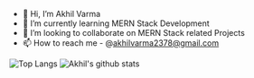 - 👋 Hi, I’m Akhil Varma
- 🌱 I’m currently learning MERN Stack Development
- 💞️ I’m looking to collaborate on MERN Stack related Projects
- 📫 How to reach me - @akhilvarma2378@gmail.com

![Top Langs](https://github-readme-stats.vercel.app/api/top-langs/?username=akhilvarma2378&theme=tokyonight)
![Akhil's github stats](https://github-readme-stats.vercel.app/api?username=akhilvarma2378&show_icons=true&theme=tokyonight&line_height=33)
